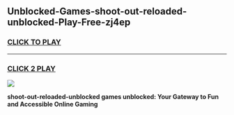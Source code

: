 
## Unblocked-Games-shoot-out-reloaded-unblocked-Play-Free-zj4ep
<h3>
<a href="https://premium76.site?title=shoot-out-reloaded-unblocked&ref=21A">CLICK TO PLAY</a></h3>
<hr>

<h3>
<a href="https://premium76.site?title=shoot-out-reloaded-unblocked&ref=21A">CLICK 2 PLAY</a>
  
</h3>

<a href="https://premium76.site?title=shoot-out-reloaded-unblocked&ref=21A"><img src="https://clearcache.store/games.png"></a>


**shoot-out-reloaded-unblocked games unblocked: Your Gateway to Fun and Accessible Online Gaming**
